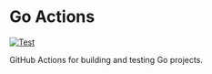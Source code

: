 # Go Actions

[![Test](https://github.com/ghacts/go/actions/workflows/test.yml/badge.svg)](https://github.com/ghacts/go/actions/workflows/test.yml)

GitHub Actions for building and testing Go projects.
